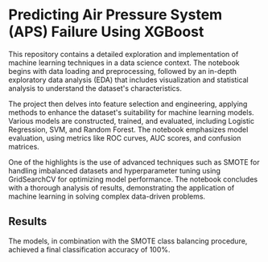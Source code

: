 # Predicting Air Pressure System (APS) Failure Using XGBoost
This repository contains a detailed exploration and implementation of machine learning techniques in a data science context. The notebook begins with data loading and preprocessing, followed by an in-depth exploratory data analysis (EDA) that includes visualization and statistical analysis to understand the dataset's characteristics.

The project then delves into feature selection and engineering, applying methods to enhance the dataset's suitability for machine learning models. Various models are constructed, trained, and evaluated, including Logistic Regression, SVM, and Random Forest. The notebook emphasizes model evaluation, using metrics like ROC curves, AUC scores, and confusion matrices.

One of the highlights is the use of advanced techniques such as SMOTE for handling imbalanced datasets and hyperparameter tuning using GridSearchCV for optimizing model performance. The notebook concludes with a thorough analysis of results, demonstrating the application of machine learning in solving complex data-driven problems.

## Results

The models, in combination with the SMOTE class balancing procedure, achieved a final classification accuracy of 100%.
